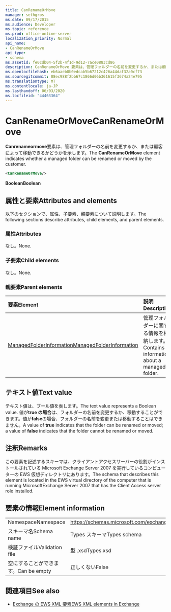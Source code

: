 ```yaml
---
title: CanRenameOrMove
manager: sethgros
ms.date: 09/17/2015
ms.audience: Developer
ms.topic: reference
ms.prod: office-online-server
localization_priority: Normal
api_name:
- CanRenameOrMove
api_type:
- schema
ms.assetid: fe0cdb04-5f2b-4f1d-9d12-7ace0883cd86
description: CanRenameOrMove 要素は、管理フォルダーの名前を変更するか、または顧客によって移動できるかどうかを示します。
ms.openlocfilehash: eb6aaeb8b0edcab5b67212c426a44daf32a0cf73
ms.sourcegitcommit: 88ec988f2bb67c1866d06b361615f3674a24e795
ms.translationtype: MT
ms.contentlocale: ja-JP
ms.lasthandoff: 06/03/2020
ms.locfileid: "44463364"
---
```

# <a name="canrenameormove"></a><span data-ttu-id="19068-103">CanRenameOrMove</span><span class="sxs-lookup"><span data-stu-id="19068-103">CanRenameOrMove</span></span>

<span data-ttu-id="19068-104">**Canrenameormove**要素は、管理フォルダーの名前を変更するか、または顧客によって移動できるかどうかを示します。</span><span class="sxs-lookup"><span data-stu-id="19068-104">The **CanRenameOrMove** element indicates whether a managed folder can be renamed or moved by the customer.</span></span> 
  
```xml
<CanRenameOrMove/>
```

 <span data-ttu-id="19068-105">**Boolean**</span><span class="sxs-lookup"><span data-stu-id="19068-105">**Boolean**</span></span>
## <a name="attributes-and-elements"></a><span data-ttu-id="19068-106">属性と要素</span><span class="sxs-lookup"><span data-stu-id="19068-106">Attributes and elements</span></span>

<span data-ttu-id="19068-107">以下のセクションで、属性、子要素、親要素について説明します。</span><span class="sxs-lookup"><span data-stu-id="19068-107">The following sections describe attributes, child elements, and parent elements.</span></span>
  
### <a name="attributes"></a><span data-ttu-id="19068-108">属性</span><span class="sxs-lookup"><span data-stu-id="19068-108">Attributes</span></span>

<span data-ttu-id="19068-109">なし。</span><span class="sxs-lookup"><span data-stu-id="19068-109">None.</span></span>
  
### <a name="child-elements"></a><span data-ttu-id="19068-110">子要素</span><span class="sxs-lookup"><span data-stu-id="19068-110">Child elements</span></span>

<span data-ttu-id="19068-111">なし。</span><span class="sxs-lookup"><span data-stu-id="19068-111">None.</span></span>
  
### <a name="parent-elements"></a><span data-ttu-id="19068-112">親要素</span><span class="sxs-lookup"><span data-stu-id="19068-112">Parent elements</span></span>

|<span data-ttu-id="19068-113">**要素**</span><span class="sxs-lookup"><span data-stu-id="19068-113">**Element**</span></span>|<span data-ttu-id="19068-114">**説明**</span><span class="sxs-lookup"><span data-stu-id="19068-114">**Description**</span></span>|
|:-----|:-----|
|[<span data-ttu-id="19068-115">ManagedFolderInformation</span><span class="sxs-lookup"><span data-stu-id="19068-115">ManagedFolderInformation</span></span>](managedfolderinformation.md) <br/> |<span data-ttu-id="19068-116">管理フォルダーに関する情報を格納します。</span><span class="sxs-lookup"><span data-stu-id="19068-116">Contains information about a managed folder.</span></span>  <br/> |
   
## <a name="text-value"></a><span data-ttu-id="19068-117">テキスト値</span><span class="sxs-lookup"><span data-stu-id="19068-117">Text value</span></span>

<span data-ttu-id="19068-118">テキスト値は、ブール値を表します。</span><span class="sxs-lookup"><span data-stu-id="19068-118">The text value represents a Boolean value.</span></span> <span data-ttu-id="19068-119">値が**true の場合**は、フォルダーの名前を変更するか、移動することができます。値が**false**の場合、フォルダーの名前を変更または移動することはできません。</span><span class="sxs-lookup"><span data-stu-id="19068-119">A value of **true** indicates that the folder can be renamed or moved; a value of **false** indicates that the folder cannot be renamed or moved.</span></span> 
  
## <a name="remarks"></a><span data-ttu-id="19068-120">注釈</span><span class="sxs-lookup"><span data-stu-id="19068-120">Remarks</span></span>

<span data-ttu-id="19068-121">この要素を記述するスキーマは、クライアントアクセスサーバーの役割がインストールされている Microsoft Exchange Server 2007 を実行しているコンピューターの EWS 仮想ディレクトリにあります。</span><span class="sxs-lookup"><span data-stu-id="19068-121">The schema that describes this element is located in the EWS virtual directory of the computer that is running MicrosoftExchange Server 2007 that has the Client Access server role installed.</span></span>
  
## <a name="element-information"></a><span data-ttu-id="19068-122">要素の情報</span><span class="sxs-lookup"><span data-stu-id="19068-122">Element information</span></span>

|||
|:-----|:-----|
|<span data-ttu-id="19068-123">Namespace</span><span class="sxs-lookup"><span data-stu-id="19068-123">Namespace</span></span>  <br/> |https://schemas.microsoft.com/exchange/services/2006/types  <br/> |
|<span data-ttu-id="19068-124">スキーマ名</span><span class="sxs-lookup"><span data-stu-id="19068-124">Schema name</span></span>  <br/> |<span data-ttu-id="19068-125">Types スキーマ</span><span class="sxs-lookup"><span data-stu-id="19068-125">Types schema</span></span>  <br/> |
|<span data-ttu-id="19068-126">検証ファイル</span><span class="sxs-lookup"><span data-stu-id="19068-126">Validation file</span></span>  <br/> |<span data-ttu-id="19068-127">型 .xsd</span><span class="sxs-lookup"><span data-stu-id="19068-127">Types.xsd</span></span>  <br/> |
|<span data-ttu-id="19068-128">空にすることができます。</span><span class="sxs-lookup"><span data-stu-id="19068-128">Can be empty</span></span>  <br/> |<span data-ttu-id="19068-129">正しくない</span><span class="sxs-lookup"><span data-stu-id="19068-129">False</span></span>  <br/> |
   
## <a name="see-also"></a><span data-ttu-id="19068-130">関連項目</span><span class="sxs-lookup"><span data-stu-id="19068-130">See also</span></span>



- [<span data-ttu-id="19068-131">Exchange の EWS XML 要素</span><span class="sxs-lookup"><span data-stu-id="19068-131">EWS XML elements in Exchange</span></span>](ews-xml-elements-in-exchange.md)

